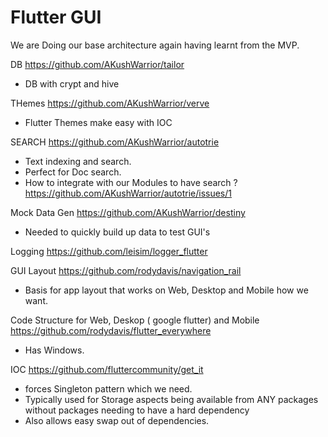 # Flutter GUI

We are Doing our base architecture again having learnt from the MVP.

DB
https://github.com/AKushWarrior/tailor
- DB with crypt and hive

THemes
https://github.com/AKushWarrior/verve
- Flutter Themes make easy with IOC

SEARCH
https://github.com/AKushWarrior/autotrie
- Text indexing and search. 
- Perfect for Doc search.
- How to integrate with our Modules to have search ? https://github.com/AKushWarrior/autotrie/issues/1

Mock Data Gen
https://github.com/AKushWarrior/destiny
- Needed to quickly build up data to test GUI's

Logging
https://github.com/leisim/logger_flutter

GUI Layout
https://github.com/rodydavis/navigation_rail
- Basis for app layout that works on Web, Desktop and Mobile how we want.

Code Structure for Web, Deskop ( google flutter) and Mobile
https://github.com/rodydavis/flutter_everywhere
- Has Windows.

IOC
https://github.com/fluttercommunity/get_it
- forces Singleton pattern which we need.
- Typically used for Storage aspects being available from ANY packages without packages needing to have a hard dependency
- Also allows easy swap out of dependencies.